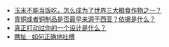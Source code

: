 + [玉米不能当饭吃，怎么成为了世界三大粮食作物之一？](https://daily.zhihu.com/story/9777308)
+ [青铜或者铜制品是否最早来源于西亚？依据是什么？](https://daily.zhihu.com/story/9777329)
+ [真正打动过你的一个设计是什么？](https://daily.zhihu.com/story/9777333)
+ [瞎扯 · 如何正确地吐槽](https://daily.zhihu.com/story/9777413)
